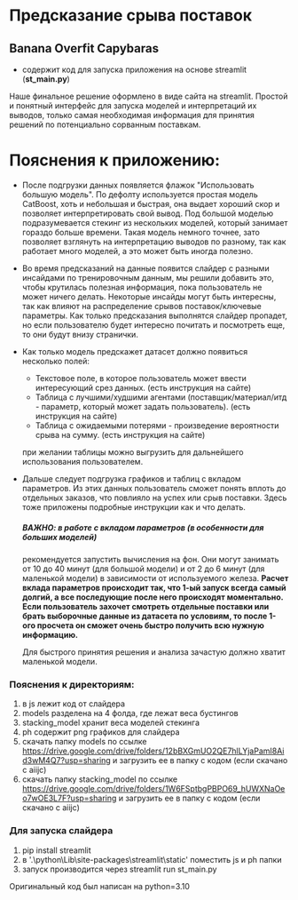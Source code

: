 # Предсказание срыва поставок
## Banana Overfit Capybaras

- содержит код для запуска приложения на основе streamlit (**st_main.py**)

Наше финальное решение оформлено в виде сайта на streamlit. Простой и понятный интерфейс для запуска моделей и интерпретаций их выводов, только самая необходимая информация для принятия решений по потенциально сорванным поставкам.

# Пояснения к приложению:
- После подгрузки данных появляется флажок "Использовать большую модель". По дефолту используется простая модель CatBoost, хоть и небольшая и быстрая, она выдает хороший скор и позволяет интерпретировать свой вывод. Под большой моделью подразумевается стекинг из нескольких моделей, который занимает гораздо больше времени. Такая модель немного точнее, зато позволяет взглянуть на интерпретацию выводов по разному, так как работает много моделей, а это может быть иногда полезно.
- Во время предсказаний на данные появится слайдер с разными инсайдами по тренировочным данным, мы решили добавить это, чтобы крутилась полезная информация, пока пользователь не может ничего делать. Некоторые инсайды могут быть интересны, так как влияют на распределение срывов поставок/ключевые параметры. Как только предсказания выполнятся слайдер пропадет, но если пользователю будет интересно почитать и посмотреть еще, то они будут внизу странички.
- Как только модель предскажет датасет должно появиться несколько полей:
    -  Текстовое поле, в которое пользователь может ввести интересующий срез данных. (есть инструкция на сайте)
    -  Таблица с лучшими/худшими агентами (поставщик/материал/итд - параметр, который может задать пользователь). (есть инструкция на сайте)
    -  Таблица с ожидаемыми потерями - произведение вероятности срыва на сумму. (есть инструкция на сайте)

    при желании таблицы можно выгрузить для дальнейшего использования пользователем.

- Дальше следует подгрузка графиков и таблиц с вкладом параметров. Из этих данных пользователь сможет понять вплоть до отдельных заказов, что повлияло на успех или срыв поставки. Здесь тоже приложены подробные инструкции как и что делать.

    ##### ВАЖНО: в работе с вкладом параметров (в особенности для больших моделей) 
    рекомендуется запустить вычисления на фон. Они могут занимать от 10 до 40 минут (для большой модели) и от 2 до 6 минут (для маленькой модели) в зависимости от используемого железа.
    **Расчет вклада параметров происходит так, что 1-ый запуск всегда самый долгий, а все последующие после него происходят моментально. Если пользователь захочет смотреть отдельные поставки или брать выборочные данные из датасета по условиям, то после 1-ого просчета он сможет очень быстро получить всю нужную информацию.**
    
    Для быстрого принятия решения и анализа зачастую должно хватит маленькой модели.

### Пояснения к директориям:
1. в js лежит код от слайдера
2. models разделена на 4 фолда, где лежат веса бустингов
3. stacking_model хранит веса моделей стекинга
4. ph содержит png графиков для слайдера
5. скачать папку models по ссылке https://drive.google.com/drive/folders/12bBXGmUO2QE7hlLYjaPamI8Aid3wM4Q7?usp=sharing и загрузить ее в папку с кодом (если скачано с aiijc)
6. скачать папку stacking_model по ссылке https://drive.google.com/drive/folders/1W6FSptbgPBPO69_hUWXNaOeo7wOE3L7F?usp=sharing и загрузить ее в папку с кодом (если скачано с aiijc)

### Для запуска слайдера
1. pip install streamlit
2. в '.\python\Lib\site-packages\streamlit\static\' поместить js и ph папки
3. запуск производится через streamlit run st_main.py

Оригинальный код был написан на python=3.10


